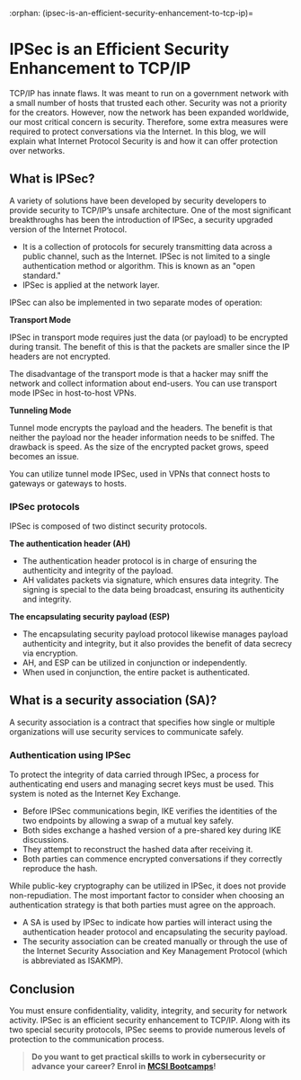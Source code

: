 :orphan:
(ipsec-is-an-efficient-security-enhancement-to-tcp-ip)=
# IPSec is an Efficient Security Enhancement to TCP/IP
 

TCP/IP has innate flaws. It was meant to run on a government network with a small number of hosts that trusted each other. Security was not a priority for the creators. However, now the network has been expanded worldwide, our most critical concern is security. Therefore, some extra measures were required to protect conversations via the Internet. In this blog, we will explain what Internet Protocol Security is and how it can offer protection over networks.

## What is IPSec?

A variety of solutions have been developed by security developers to provide security to TCP/IP’s unsafe architecture. One of the most significant breakthroughs has been the introduction of IPSec, a security upgraded version of the Internet Protocol.

- It is a collection of protocols for securely transmitting data across a public channel, such as the Internet. IPSec is not limited to a single authentication method or algorithm. This is known as an "open standard."
- IPSec is applied at the network layer.

IPSec can also be implemented in two separate modes of operation:

**Transport Mode**

IPSec in transport mode requires just the data (or payload) to be encrypted during transit. The benefit of this is that the packets are smaller since the IP headers are not encrypted.

The disadvantage of the transport mode is that a hacker may sniff the network and collect information about end-users.
You can use transport mode IPSec in host-to-host VPNs.

**Tunneling Mode**

Tunnel mode encrypts the payload and the headers. The benefit is that neither the payload nor the header information needs to be sniffed. The drawback is speed. As the size of the encrypted packet grows, speed becomes an issue.

You can utilize tunnel mode IPSec, used in VPNs that connect hosts to gateways or gateways to hosts.

### IPSec protocols

IPSec is composed of two distinct security protocols.

**The authentication header (AH)**

- The authentication header protocol is in charge of ensuring the authenticity and integrity of the payload.
- AH validates packets via signature, which ensures data integrity. The signing is special to the data being broadcast, ensuring its authenticity and integrity.

**The encapsulating security payload (ESP)**

- The encapsulating security payload protocol likewise manages payload authenticity and integrity, but it also provides the benefit of data secrecy via encryption.
- AH, and ESP can be utilized in conjunction or independently.
- When used in conjunction, the entire packet is authenticated.

## What is a security association (SA)?

A security association is a contract that specifies how single or multiple organizations will use security services to communicate safely.

### Authentication using IPSec

To protect the integrity of data carried through IPSec, a process for authenticating end users and managing secret keys must be used. This system is noted as the Internet Key Exchange.

- Before IPSec communications begin, IKE verifies the identities of the two endpoints by allowing a swap of a mutual key safely.
- Both sides exchange a hashed version of a pre-shared key during IKE discussions.
- They attempt to reconstruct the hashed data after receiving it.
- Both parties can commence encrypted conversations if they correctly reproduce the hash.

While public-key cryptography can be utilized in IPSec, it does not provide non-repudiation. The most important factor to consider when choosing an authentication strategy is that both parties must agree on the approach.

- A SA is used by IPSec to indicate how parties will interact using the authentication header protocol and encapsulating the security payload.
- The security association can be created manually or through the use of the Internet Security Association and Key Management Protocol (which is abbreviated as ISAKMP).

## Conclusion

You must ensure confidentiality, validity, integrity, and security for network activity. IPSec is an efficient security enhancement to TCP/IP. Along with its two special security protocols, IPSec seems to provide numerous levels of protection to the communication process.

> **Do you want to get practical skills to work in cybersecurity or advance your career? Enrol in [MCSI Bootcamps](https://www.mosse-institute.com/bootcamps.html)!**